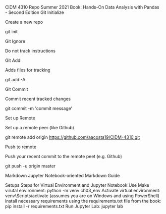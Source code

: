 CIDM 4310 Repo
Summer 2021
Book: Hands-On Data Analysis with Pandas - Second Edition
Git
Initialize

Create a new repo

git init

Git Ignore

Do not track instructions

Git Add

Adds files for tracking

git add -A

Git Commit

Commit recent tracked changes

git commit -m 'commit message'

Set up Remote

Set up a remote peer (like Github)

git remote add origin https://github.com/aacosta19/CIDM-4310.git

Push to remote

Push your recent commit to the remote peet (e.g. Github)

git push -u origin master

Markdown
Jupyter Notebook-oriented Markdown Guide

Setups Steps for Virtual Environment and Jupyter Notebook Use
Make virutal environment: python -m venv ch03_env
Activate virtual environment: venv\Scripts\activate (assumes you are on Windows and using PowerShell)
install necessary requirements using the requirements.txt file from the book: pip install -r requirements.txt
Run Jupyter Lab: jupyter lab
